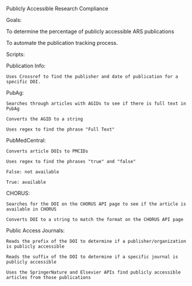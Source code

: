 Publicly Accessible Research Compliance

Goals: 

  To determine the percentage of publicly accessible ARS publications

  To automate the publication tracking process.


Scripts:

  Publication Info:

    Uses Crossref to find the publisher and date of publication for a specific DOI.

  PubAg:

    Searches through articles with AGIDs to see if there is full text in PubAg

    Converts the AGID to a string 

    Uses regex to find the phrase "Full Text"

  PubMedCentral:

    Converts article DOIs to PMCIDs 

    Uses regex to find the phrases "true" and "false"

    False: not available

    True: available 

  CHORUS:

    Searches for the DOI on the CHORUS API page to see if the article is available in CHORUS

    Converts DOI to a string to match the format on the CHORUS API page 

   Public Access Journals:

    Reads the prefix of the DOI to determine if a publisher/organization is publicly accessible

    Reads the suffix of the DOI to determine if a specific journal is publicly accessible

    Uses the SpringerNature and Elsevier APIs find publicly accessible articles from those publications



